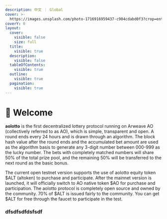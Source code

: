 ```yaml
---
description: 中文 ｜ Global
cover: >-
  https://images.unsplash.com/photo-1716916959437-c904cdabd0f3?crop=entropy&cs=srgb&fm=jpg&ixid=M3wxOTcwMjR8MHwxfHJhbmRvbXx8fHx8fHx8fDE3MjAzMjY3MzZ8&ixlib=rb-4.0.3&q=85
coverY: 0
layout:
  cover:
    visible: false
    size: full
  title:
    visible: true
  description:
    visible: false
  tableOfContents:
    visible: true
  outline:
    visible: true
  pagination:
    visible: true
---
```


# 👋 Welcome

**aolotto** is the first decentralized lottery protocol running on Arweave AO (collectively referred to as AO), which is simple, transparent and open. A round ends every 24 hours and is drawn through an algorithm. The block hash value after the round ends and the accumulated bet amount are used as the algorithm basis to generate any 3-digit number between 000-999 as the lucky number. The bets with completely matched numbers will share 50% of the total prize pool, and the remaining 50% will be transferred to the next round as the basic bonus.

The current open testnet version supports the use of aolotto equity token $ALT (altoken) to purchase and participate. After the mainnet version is launched, it will officially switch to AO native token $AO for purchase and participation. The aolotto protocol is completely open source and owned by the community. 70% of $ALT is issued fairly to the community. You can get $ALT for free through the faucet to participate in the test.

### dfsdfsdfdsfsdf



